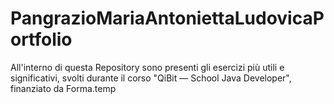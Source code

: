# PangrazioMariaAntoniettaLudovicaPortfolio
All'interno di questa Repository sono presenti gli esercizi più utili e significativi, svolti durante il corso "QiBit — School Java Developer", finanziato da Forma.temp
